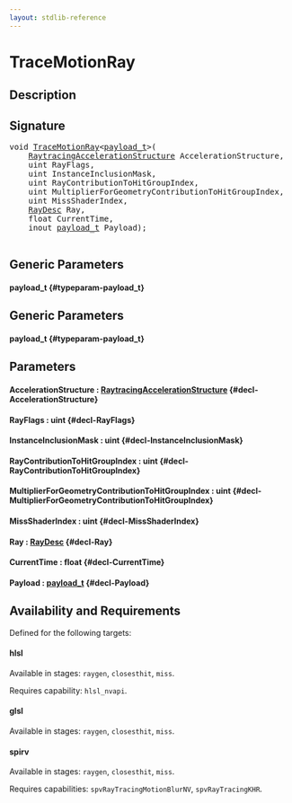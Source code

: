 ```yaml
---
layout: stdlib-reference
---
```


# TraceMotionRay

## Description





## Signature 

<pre>
void <a href="/stdlib-reference/global-decls/TraceMotionRay">TraceMotionRay</a>&lt;<a href="/stdlib-reference/global-decls/TraceMotionRay#typeparam-payload_t" class="code_type">payload_t</a>&gt;(
    <a href="/stdlib-reference/types/RaytracingAccelerationStructure/index">RaytracingAccelerationStructure</a> <span class='code_param'>AccelerationStructure</span>,
    uint <span class='code_param'>RayFlags</span>,
    uint <span class='code_param'>InstanceInclusionMask</span>,
    uint <span class='code_param'>RayContributionToHitGroupIndex</span>,
    uint <span class='code_param'>MultiplierForGeometryContributionToHitGroupIndex</span>,
    uint <span class='code_param'>MissShaderIndex</span>,
    <a href="/stdlib-reference/types/RayDesc/index">RayDesc</a> <span class='code_param'>Ray</span>,
    float <span class='code_param'>CurrentTime</span>,
    inout <a href="/stdlib-reference/global-decls/TraceMotionRay#typeparam-payload_t" class="code_type">payload_t</a> <span class='code_param'>Payload</span>);

</pre>

## Generic Parameters

#### payload\_t {#typeparam-payload_t}

## Generic Parameters

#### payload\_t {#typeparam-payload_t}

## Parameters

#### AccelerationStructure  : [RaytracingAccelerationStructure](/stdlib-reference/types/RaytracingAccelerationStructure/index) {#decl-AccelerationStructure}
#### RayFlags  : uint {#decl-RayFlags}
#### InstanceInclusionMask  : uint {#decl-InstanceInclusionMask}
#### RayContributionToHitGroupIndex  : uint {#decl-RayContributionToHitGroupIndex}
#### MultiplierForGeometryContributionToHitGroupIndex  : uint {#decl-MultiplierForGeometryContributionToHitGroupIndex}
#### MissShaderIndex  : uint {#decl-MissShaderIndex}
#### Ray  : [RayDesc](/stdlib-reference/types/RayDesc/index) {#decl-Ray}
#### CurrentTime  : float {#decl-CurrentTime}
#### Payload  : [payload\_t](/stdlib-reference/global-decls/TraceMotionRay#typeparam-payload_t) {#decl-Payload}

## Availability and Requirements

Defined for the following targets:

#### hlsl
Available in stages: `raygen`, `closesthit`, `miss`.

Requires capability: `hlsl_nvapi`.
#### glsl
Available in stages: `raygen`, `closesthit`, `miss`.

#### spirv
Available in stages: `raygen`, `closesthit`, `miss`.

Requires capabilities: `spvRayTracingMotionBlurNV`, `spvRayTracingKHR`.


